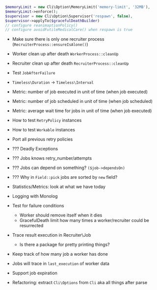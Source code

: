 ```php
$memoryLimit = new Cli\Option\MemoryLimit('memory-limit', '32MB'),
$memoryLimit->enforce();
$supervisor = new Cli\Option\Supervisor('respawn', false),
$supervisor->applyTo($gracefulDeathBuilder)
// configure reanimaptionPolicy()
// configure avoidFutileMedicalCare() when respawn is true
```

* Make sure there is only one recruiter process (`RecruiterProcess::ensureIsAlone()`)
* Worker clean up after death `WorkerProcess::cleanUp`
* Recruiter clean up after death `RecruiterProcess::cleanUp`
* Test `JobAfterFailure`
* `Timeless\Duration` -> `Timeless\Interval`
* Metric: number of job executed in unit of time (when job executed)
* Metric: number of job scheduled in unit of time (when job scheduled)
* Metric: average wait time for jobs in unit of time (when job executed)

* How to test `RetryPolicy` instances
* How to test `Workable` instances
* Port all previous retry policies

* ??? Deadly Exceptions
* ??? Jobs knows retry_number/attempts
* ??? Jobs can depend on something? `($job->dependsOn)`
* ??? Why in `Field::pick` jobs are sorted by `new` field?

* Statistics/Metrics: look at what we have today

* Logging with Monolog
* Test for failure conditions
  * Worker should remove itself when it dies
  * GracefulDeath limit how many times a worker/recruiter could be resurrected

* Trace result execution in Recruiter\Job
  * Is there a package for pretty printing things?

* Keep track of how many job a worker has done
* Jobs will trace in `last_execution` of worker data
* Support job expiration

* Refactoring: extract `Cli\Options` from `Cli` aka all things after parse
